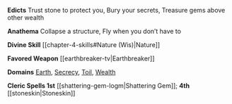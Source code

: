 **Edicts** Trust stone to protect you, Bury your secrets, Treasure gems above other wealth

**Anathema** Collapse a structure, Fly when you don’t have to

**Divine Skill** [[chapter-4-skills#Nature (Wis)|Nature]]

**Favored Weapon** [[earthbreaker-tv|Earthbreaker]]

**Domains** [Earth](https://2e.aonprd.com/Domains.aspx?ID=10), [Secrecy](https://2e.aonprd.com/Domains.aspx?ID=28), [Toil](https://2e.aonprd.com/Domains.aspx?ID=39), [Wealth](https://2e.aonprd.com/Domains.aspx?ID=36)

**Cleric Spells 1st** [[shattering-gem-logm|Shattering Gem]]; **4th** [[stoneskin|Stoneskin]]
